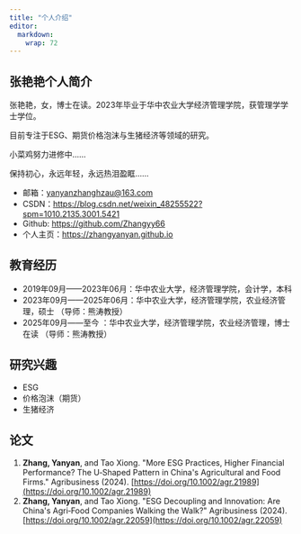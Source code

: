 ```yaml
---
title: "个人介绍"
editor: 
  markdown: 
    wrap: 72
---
```


## 张艳艳个人简介

张艳艳，女，博士在读。2023年毕业于华中农业大学经济管理学院，获管理学学士学位。  

目前专注于ESG、期货价格泡沫与生猪经济等领域的研究。  

小菜鸡努力进修中……

保持初心，永远年轻，永远热泪盈眶……

- 邮箱：<yanyanzhanghzau@163.com>
- CSDN：<https://blog.csdn.net/weixin_48255522?spm=1010.2135.3001.5421>
- Github: <https://github.com/Zhangyy66>
- 个人主页：<https://zhangyanyan.github.io>

## 教育经历

- 2019年09月——2023年06月：华中农业大学，经济管理学院，会计学，本科
- 2023年09月——2025年06月：华中农业大学，经济管理学院，农业经济管理，硕士     （导师：熊涛教授）
- 2025年09月——至今      ：华中农业大学，经济管理学院，农业经济管理，博士在读 （导师：熊涛教授）

## 研究兴趣

- ESG
- 价格泡沫（期货）
- 生猪经济

## 论文

1. **Zhang, Yanyan**, and Tao Xiong. "More ESG Practices, Higher Financial Performance? The U‐Shaped Pattern in China's Agricultural and Food Firms." Agribusiness (2024).  [https://doi.org/10.1002/agr.21989](https://doi.org/10.1002/agr.21989)
2. **Zhang, Yanyan**, and Tao Xiong. "ESG Decoupling and Innovation: Are China's Agri‐Food Companies Walking the Walk?" Agribusiness (2024).  [https://doi.org/10.1002/agr.22059](https://doi.org/10.1002/agr.22059)

